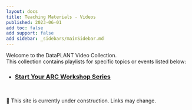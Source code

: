 ```yaml
---
layout: docs
title: Teaching Materials - Videos
published: 2023-06-01
add toc: false
add support: false
add sidebar: _sidebars/mainSidebar.md
---
```


Welcome to the DataPLANT Video Collection.   
This collection contains playlists for specific topics or events listed below:   

* ### [Start Your ARC Workshop Series](videos/StartYourARC.html)   
   
<br>

:construction: This site is currently under construction. Links may change.